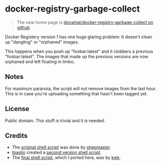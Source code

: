 # docker-registry-garbage-collect

> The new home page is [docwhat/docker-registry-garbage-collect on
github](https://github.com/docwhat/docker-registry-garbage-collect).

Docker Registery version 1 has one huge glaring problem:  It doesn't clean up
"dangling" or "orphaned" images.

This happens when you push up "foobar:latest" and it clobbers a previous
"foobar:latest".  The images that made up the previous versions are now
orphaned and left floating in limbo.

## Notes

For maximum paranoia, the script will not remove images from the last hour.
This is in case you're uploading something that hasn't been tagged yet.

## License

Public domain.  This stuff is trivial and it is needed.

## Credits

* The [original shell
  script](https://gist.github.com/shepmaster/53939af82a51e3aa0cd6) was done by
  [shepmaster](https://gist.github.com/shepmaster).
* [bjaglin](https://gist.github.com/bjaglin) created a [second version shell
  script](https://gist.github.com/bjaglin/1ff66c20c4bc4d9de522).
* The [final shell script](https://gist.github.com/kwk/c5443f2a1abcf0eb1eaa),
  which I ported here, was by [kwk](https://gist.github.com/kwk).
